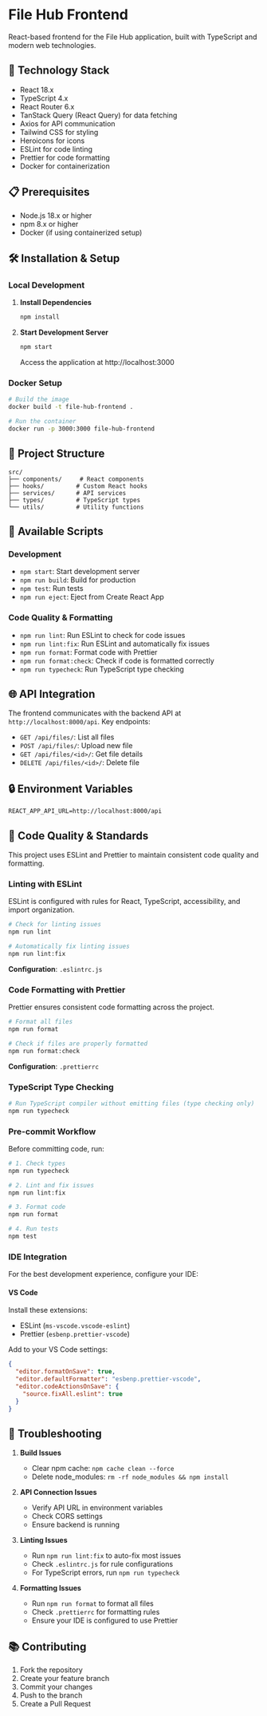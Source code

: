 # File Hub Frontend

React-based frontend for the File Hub application, built with TypeScript and modern web technologies.

## 🚀 Technology Stack

- React 18.x
- TypeScript 4.x
- React Router 6.x
- TanStack Query (React Query) for data fetching
- Axios for API communication
- Tailwind CSS for styling
- Heroicons for icons
- ESLint for code linting
- Prettier for code formatting
- Docker for containerization

## 📋 Prerequisites

- Node.js 18.x or higher
- npm 8.x or higher
- Docker (if using containerized setup)

## 🛠️ Installation & Setup

### Local Development

1. **Install Dependencies**
   ```bash
   npm install
   ```

2. **Start Development Server**
   ```bash
   npm start
   ```
   Access the application at http://localhost:3000

### Docker Setup

```bash
# Build the image
docker build -t file-hub-frontend .

# Run the container
docker run -p 3000:3000 file-hub-frontend
```

## 📁 Project Structure

```
src/
├── components/     # React components
├── hooks/         # Custom React hooks
├── services/      # API services
├── types/         # TypeScript types
└── utils/         # Utility functions
```

## 🔧 Available Scripts

### Development
- `npm start`: Start development server
- `npm run build`: Build for production
- `npm test`: Run tests
- `npm run eject`: Eject from Create React App

### Code Quality & Formatting
- `npm run lint`: Run ESLint to check for code issues
- `npm run lint:fix`: Run ESLint and automatically fix issues
- `npm run format`: Format code with Prettier
- `npm run format:check`: Check if code is formatted correctly
- `npm run typecheck`: Run TypeScript type checking

## 🌐 API Integration

The frontend communicates with the backend API at `http://localhost:8000/api`. Key endpoints:

- `GET /api/files/`: List all files
- `POST /api/files/`: Upload new file
- `GET /api/files/<id>/`: Get file details
- `DELETE /api/files/<id>/`: Delete file

## 🔒 Environment Variables

```env
REACT_APP_API_URL=http://localhost:8000/api
```

## 🧹 Code Quality & Standards

This project uses ESLint and Prettier to maintain consistent code quality and formatting.

### Linting with ESLint

ESLint is configured with rules for React, TypeScript, accessibility, and import organization.

```bash
# Check for linting issues
npm run lint

# Automatically fix linting issues
npm run lint:fix
```

**Configuration**: `.eslintrc.js`

### Code Formatting with Prettier

Prettier ensures consistent code formatting across the project.

```bash
# Format all files
npm run format

# Check if files are properly formatted
npm run format:check
```

**Configuration**: `.prettierrc`

### TypeScript Type Checking

```bash
# Run TypeScript compiler without emitting files (type checking only)
npm run typecheck
```

### Pre-commit Workflow

Before committing code, run:

```bash
# 1. Check types
npm run typecheck

# 2. Lint and fix issues
npm run lint:fix

# 3. Format code
npm run format

# 4. Run tests
npm test
```

### IDE Integration

For the best development experience, configure your IDE:

#### VS Code
Install these extensions:
- ESLint (`ms-vscode.vscode-eslint`)
- Prettier (`esbenp.prettier-vscode`)

Add to your VS Code settings:
```json
{
  "editor.formatOnSave": true,
  "editor.defaultFormatter": "esbenp.prettier-vscode",
  "editor.codeActionsOnSave": {
    "source.fixAll.eslint": true
  }
}
```

## 🐛 Troubleshooting

1. **Build Issues**
   - Clear npm cache: `npm cache clean --force`
   - Delete node_modules: `rm -rf node_modules && npm install`

2. **API Connection Issues**
   - Verify API URL in environment variables
   - Check CORS settings
   - Ensure backend is running

3. **Linting Issues**
   - Run `npm run lint:fix` to auto-fix most issues
   - Check `.eslintrc.js` for rule configurations
   - For TypeScript errors, run `npm run typecheck`

4. **Formatting Issues**
   - Run `npm run format` to format all files
   - Check `.prettierrc` for formatting rules
   - Ensure your IDE is configured to use Prettier

## 📚 Contributing

1. Fork the repository
2. Create your feature branch
3. Commit your changes
4. Push to the branch
5. Create a Pull Request